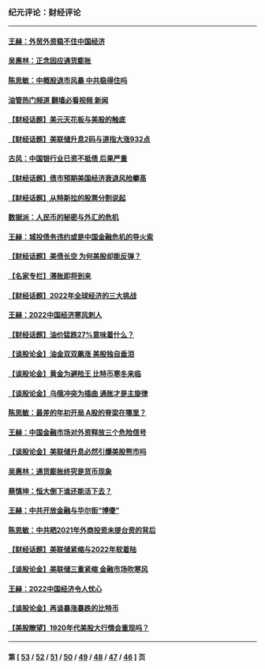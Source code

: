 ### 纪元评论：财经评论
---
#### [王赫：外贸外资稳不住中国经济](../../pages/nsc1026/n13753933.md?06150330) 
#### [吴惠林：正念因应通货膨胀](../../pages/nsc1026/n13750350.md?06150330) 
#### [陈思敏：中概股退市风暴 中共稳得住吗](../../pages/nsc1026/n13738978.md?06150330) 
#### [油管热门频道 翻墙必看视频 新闻](ok?06150330)
#### [【财经话题】美元天花板与美股的触底](../../pages/nsc1026/n13736495.md?06150330) 
#### [【财经话题】美联储升息2码与道指大涨932点](../../pages/nsc1026/n13727377.md?06150330) 
#### [古风：中国银行业已资不抵债 后果严重](../../pages/nsc1026/n13726111.md?06150330) 
#### [【财经话题】债市预期美国经济衰退风险攀高](../../pages/nsc1026/n13698043.md?06150330) 
#### [【财经话题】从特斯拉的股票分割说起](../../pages/nsc1026/n13679733.md?06150330) 
#### [数据派：人民币的秘密与外汇的危机](../../pages/nsc1026/n13667092.md?06150330) 
#### [王赫：城投债务违约或是中国金融危机的导火索](../../pages/nsc1026/n13665322.md?06150330) 
#### [【财经话题】美债长空 为何美股却能反弹？](../../pages/nsc1026/n13665895.md?06150330) 
#### [【名家专栏】滞胀即将到来](../../pages/nsc1026/n13658171.md?06150330) 
#### [【财经话题】2022年全球经济的三大挑战](../../pages/nsc1026/n13654423.md?06150330) 
#### [王赫：2022中国经济寒风刺人](../../pages/nsc1026/n13651403.md?06150330) 
#### [【财经话题】油价猛跌27%意味着什么？](../../pages/nsc1026/n13648767.md?06150330) 
#### [【谈股论金】油金双双飙涨 美股独自垂泪](../../pages/nsc1026/n13631742.md?06150330) 
#### [【谈股论金】黄金为避险王 比特币寒冬来临](../../pages/nsc1026/n13600406.md?06150330) 
#### [【谈股论金】乌俄冲突为插曲 通胀才是主旋律](../../pages/nsc1026/n13576797.md?06150330) 
#### [陈思敏：最差的年初开局 A股的脊梁在哪里？](../../pages/nsc1026/n13558359.md?06150330) 
#### [王赫：中国金融市场对外资释放三个危险信号](../../pages/nsc1026/n13546389.md?06150330) 
#### [【谈股论金】美联储升息必然引爆美股熊市吗](../../pages/nsc1026/n13519194.md?06150330) 
#### [吴惠林：通货膨胀终究是货币现象](../../pages/nsc1026/n13512979.md?06150330) 
#### [蔡慎坤：恒大倒下谁还能活下去？](../../pages/nsc1026/n13501831.md?06150330) 
#### [王赫：中共开放金融与华尔街“博傻”](../../pages/nsc1026/n13501138.md?06150330) 
#### [陈思敏：中共晒2021年外商投资未提台资的背后](../../pages/nsc1026/n13501057.md?06150330) 
#### [【财经话题】美联储紧缩与2022年软着陆](../../pages/nsc1026/n13498354.md?06150330) 
#### [【谈股论金】美联储三重紧缩 金融市场吹寒风](../../pages/nsc1026/n13487202.md?06150330) 
#### [王赫：2022中国经济令人忧心](../../pages/nsc1026/n13480433.md?06150330) 
#### [【谈股论金】再谈暴涨暴跌的比特币](../../pages/nsc1026/n13428036.md?06150330) 
#### [【美股瞭望】1920年代美股大行情会重现吗？](../../pages/nsc1026/n13425425.md?06150330) 

---
#### 第 [ [53](./53.md?06150330) / [52](./52.md?06150330) / [51](./51.md?06150330) / [50](./50.md?06150330) / [49](./49.md?06150330) / [48](./48.md?06150330) / [47](./47.md?06150330) / [46](./46.md?06150330) ] 页
